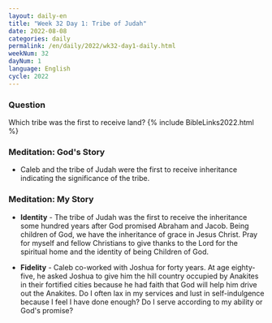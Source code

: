 ```yaml
---
layout: daily-en
title: "Week 32 Day 1: Tribe of Judah"
date: 2022-08-08
categories: daily
permalink: /en/daily/2022/wk32-day1-daily.html
weekNum: 32
dayNum: 1
language: English
cycle: 2022
---
```

### Question     
Which tribe was the first to receive land?
{% include BibleLinks2022.html %} 

### Meditation: God's Story   
+ Caleb and the tribe of Judah were the first to receive inheritance indicating the significance of the tribe. 

### Meditation: My Story   
+ **Identity** - The tribe of Judah was the first to receive the inheritance some hundred years after God promised Abraham and Jacob. Being children of God, we have the inheritance of grace in Jesus Christ. Pray for myself and fellow Christians to give thanks to the Lord for the spiritual home and the identity of being Children of God. 

+ **Fidelity** - Caleb co-worked with Joshua for forty years. At age eighty-five, he asked Joshua to give him the hill country occupied by Anakites in their fortified cities because he had faith that God will help him drive out the Anakites. Do I often lax in my services and lust in self-indulgence because I feel I have done enough? Do I serve according to my ability or God's promise? 
